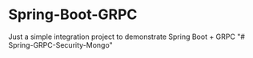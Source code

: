 # Spring-Boot-GRPC

Just a simple integration project to demonstrate Spring Boot + GRPC
"# Spring-GRPC-Security-Mongo" 
